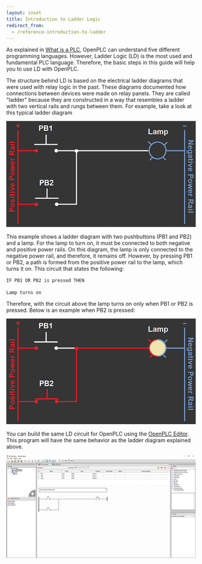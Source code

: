 ```yaml
---
layout: inset
title: Introduction to Ladder Logic
redirect_from:
  - /reference-introduction-to-ladder
---
```


As explained in [What is a PLC](what-is-a-plc), OpenPLC can understand five different programming
languages. However, Ladder Logic (LD) is the most used and fundamental PLC language. Therefore, the basic
steps in this guide will help you to use LD with OpenPLC.

The structure behind LD is based on the electrical ladder diagrams that were used
with relay logic in the past. These diagrams documented how connections between devices were made on
relay panels. They are called "ladder" because they are constructed in a way that resembles a ladder with
two vertical rails and rungs between them. For example, take a look at this typical ladder diagram

![](ladder_simple.png)

This example shows a ladder diagram with two pushbuttons (PB1 and PB2) and a lamp. For the lamp to
turn on, it must be connected to both negative and positive power rails. On this diagram, the lamp
is only connected to the negative power rail, and therefore, it remains off. However, by
pressing PB1 or PB2, a path is formed from the positive power rail to the lamp, which turns it on. This
circuit that states the following:

```
IF PB1 OR PB2 is pressed THEN

Lamp turns on
```

Therefore, with the circuit above the lamp turns on only when PB1 or PB2 is pressed. Below is an example when PB2 is pressed:

![](ladder_simple_pressed.png)

You can build the same LD circuit for OpenPLC using the [OpenPLC Editor](/plcopen-editor). This
program will have the same behavior as the ladder diagram explained above.

![](first_project.png)
